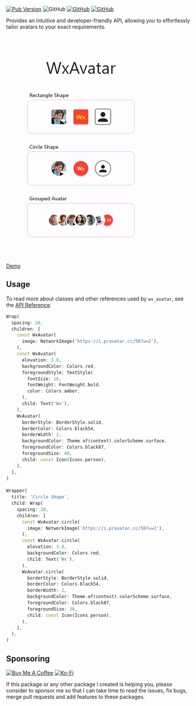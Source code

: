 [![Pub Version](https://img.shields.io/pub/v/wx_avatar)](https://pub.dev/packages/wx_avatar) ![GitHub](https://img.shields.io/github/license/davigmacode/flutter_wx_avatar) [![GitHub](https://badgen.net/badge/icon/buymeacoffee?icon=buymeacoffee&color=yellow&label)](https://www.buymeacoffee.com/davigmacode) [![GitHub](https://badgen.net/badge/icon/ko-fi?icon=kofi&color=red&label)](https://ko-fi.com/davigmacode)

Provides an intuitive and developer-friendly API, allowing you to effortlessly tailor avatars to your exact requirements.

[![Preview](https://github.com/davigmacode/flutter_wx_avatar/raw/main/media/preview.jpg)](https://davigmacode.github.io/flutter_wx_avatar)

[Demo](https://davigmacode.github.io/flutter_wx_avatar)

## Usage

To read more about classes and other references used by `wx_avatar`, see the [API Reference](https://pub.dev/documentation/wx_avatar/latest/).

```dart
Wrap(
  spacing: 20,
  children: [
    const WxAvatar(
      image: NetworkImage('https://i.pravatar.cc/50?u=2'),
    ),
    const WxAvatar(
      elevation: 3.0,
      backgroundColor: Colors.red,
      foregroundStyle: TextStyle(
        fontSize: 16,
        fontWeight: FontWeight.bold,
        color: Colors.amber,
      ),
      child: Text('Wx'),
    ),
    WxAvatar(
      borderStyle: BorderStyle.solid,
      borderColor: Colors.black54,
      borderWidth: 2,
      backgroundColor: Theme.of(context).colorScheme.surface,
      foregroundColor: Colors.black87,
      foregroundSize: 40,
      child: const Icon(Icons.person),
    ),
  ],
)

Wrapper(
  title: 'Circle Shape',
  child: Wrap(
    spacing: 20,
    children: [
      const WxAvatar.circle(
        image: NetworkImage('https://i.pravatar.cc/50?u=2'),
      ),
      const WxAvatar.circle(
        elevation: 3.0,
        backgroundColor: Colors.red,
        child: Text('Wx'),
      ),
      WxAvatar.circle(
        borderStyle: BorderStyle.solid,
        borderColor: Colors.black54,
        borderWidth: 2,
        backgroundColor: Theme.of(context).colorScheme.surface,
        foregroundColor: Colors.black87,
        foregroundSize: 30,
        child: const Icon(Icons.person),
      ),
    ],
  ),
)
```

## Sponsoring

<a href="https://www.buymeacoffee.com/davigmacode" target="_blank"><img src="https://cdn.buymeacoffee.com/buttons/v2/default-yellow.png" alt="Buy Me A Coffee" height="45"></a>
<a href="https://ko-fi.com/davigmacode" target="_blank"><img src="https://storage.ko-fi.com/cdn/brandasset/kofi_s_tag_white.png" alt="Ko-Fi" height="45"></a>

If this package or any other package I created is helping you, please consider to sponsor me so that I can take time to read the issues, fix bugs, merge pull requests and add features to these packages.